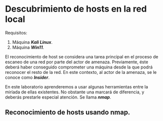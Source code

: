 # Descubrimiento de hosts en la red local

Requisitos:
1. Máquina ***Kali Linux***.
2. Máquina ***Win11***.

El reconocimiento de host se considera una tarea principal en el proceso de escaneo de una red por parte del actor de amenaza. Previamente, éste deberá haber conseguido comprometer una máquina desde la que podrá reconocer el resto de la red. En este contexto, al actor de la amenaza, se le conoce como ***Insider***.

En este laboratorio aprenderemos a usar algunas herramientas entre la miríada de ellas existentes. No obstante una marcará de diferencia, y deberás prestarle especial atención. Se llama ***nmap***.

## Reconocimiento de hosts usando nmap.




